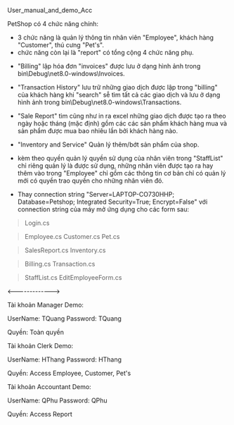 User_manual_and_demo_Acc

PetShop có 4 chức năng chính:
- 3 chức năng là quản lý thông tin nhân viên "Employee", khách hàng "Customer", thú cưng "Pet's".
- chức năng còn lại là "report" có tổng cộng 4 chức năng phụ.
+ "Billing" lập hóa đơn "invoices" được lưu ở dạng hình ảnh trong bin\Debug\net8.0-windows\Invoices.

+ "Transaction History" lưu trữ những giao dịch được lập trong "billing" của khách hàng khi "search" sễ tìm tất cả các giao dịch và lưu ở dạng hình ảnh trong bin\Debug\net8.0-windows\Transactions.

+ "Sale Report" tìm cũng như in ra excel những giao dịch được tạo ra theo ngày hoặc tháng (mặc định) gồm các các sản phẩm khách hàng mua và sản phẩm được mua bao nhiêu lần bởi khách hàng nào.

+ "Inventory and Service" Quản lý thêm/bớt sản phẩm của shop.

* kèm theo quyền quản lý quyền sử dụng của nhân viên trong "StaffList" chỉ riêng quản lý là được sử dụng, những nhân viên được tạo ra hay thêm vào trong "Employee" chỉ gồm các thông tin cơ bản chỉ có quản lý mới có quyền trao quyền cho những nhân viên đó.

* Thay connection string "Server=LAPTOP-CO730HHP; Database=Petshop; Integrated Security=True; Encrypt=False" với connection string của máy mở ứng dụng cho các form sau:
> Login.cs

> Employee.cs
> Customer.cs
> Pet.cs

> SalesReport.cs
> Inventory.cs

> Billing.cs
> Transaction.cs

> StaffList.cs
> EditEmployeeForm.cs

<------------->

Tài khoản Manager Demo:

UserName: TQuang
Password: TQuang

Quyền: Toàn quyền

Tài khoản Clerk Demo:

UserName: HThang
Password: HThang

Quyền: Access Employee, Customer, Pet's

Tài khoản Accountant Demo:

UserName: QPhu
Password: QPhu

Quyền: Access Report
